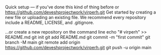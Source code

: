 Quick setup — if you’ve done this kind of thing before
or	
https://github.com/deveshprojectwork/virperh.git
Get started by creating a new file or uploading an existing file. We recommend every repository include a README, LICENSE, and .gitignore.

…or create a new repository on the command line
echo "# virperh" >> README.md
git init
git add README.md
git commit -m "first commit"
git branch -M main
git remote add origin https://github.com/deveshprojectwork/virperh.git
git push -u origin main